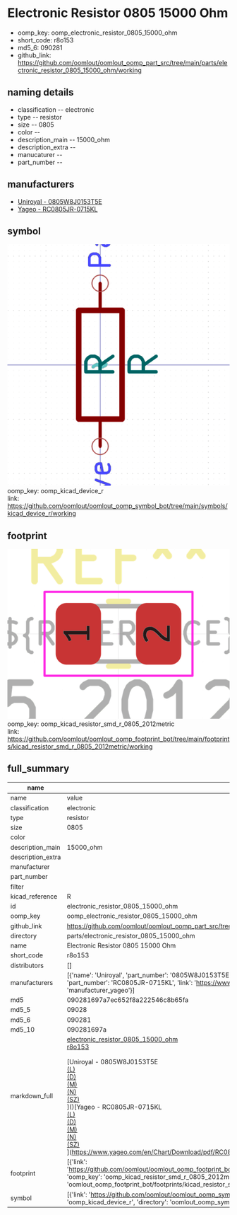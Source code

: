# Electronic Resistor 0805 15000 Ohm

  
* oomp_key: oomp_electronic_resistor_0805_15000_ohm 
* short_code: r8o153
* md5_6: 090281  
* github_link: https://github.com/oomlout/oomlout_oomp_part_src/tree/main/parts/electronic_resistor_0805_15000_ohm/working  
## naming details
* classification -- electronic
* type -- resistor
* size -- 0805
* color -- 
* description_main -- 15000_ohm
* description_extra -- 
* manucaturer -- 
* part_number -- 


## manufacturers
* [Uniroyal - 0805W8J0153T5E]()  
* [Yageo - RC0805JR-0715KL](https://www.yageo.com/en/Chart/Download/pdf/RC0805JR-0715KL)  

## symbol

![](symbol/0/working/working_600.png)  
oomp_key: oomp_kicad_device_r  
link: https://github.com/oomlout/oomlout_oomp_symbol_bot/tree/main/symbols/kicad_device_r/working  

## footprint

![](footprint/0/working/working_600.png)  
oomp_key: oomp_kicad_resistor_smd_r_0805_2012metric  
link: https://github.com/oomlout/oomlout_oomp_footprint_bot/tree/main/footprints/kicad_resistor_smd_r_0805_2012metric/working  

## full_summary
| name | value | 
| --- | --- | 
| name | value | 
| classification | electronic | 
| type | resistor | 
| size | 0805 | 
| color |  | 
| description_main | 15000_ohm | 
| description_extra |  | 
| manufacturer |  | 
| part_number |  | 
| filter |  | 
| kicad_reference | R | 
| id | electronic_resistor_0805_15000_ohm | 
| oomp_key | oomp_electronic_resistor_0805_15000_ohm | 
| github_link | https://github.com/oomlout/oomlout_oomp_part_src/tree/main/parts/electronic_resistor_0805_15000_ohm/working | 
| directory | parts/electronic_resistor_0805_15000_ohm | 
| name | Electronic Resistor 0805 15000 Ohm | 
| short_code | r8o153 | 
| distributors | [] | 
| manufacturers | [{'name': 'Uniroyal', 'part_number': '0805W8J0153T5E', 'link': '', 'id': 'manufacturer_uniroyal'}, {'name': 'Yageo', 'part_number': 'RC0805JR-0715KL', 'link': 'https://www.yageo.com/en/Chart/Download/pdf/RC0805JR-0715KL', 'id': 'manufacturer_yageo'}] | 
| md5 | 090281697a7ec652f8a222546c8b65fa | 
| md5_5 | 09028 | 
| md5_6 | 090281 | 
| md5_10 | 090281697a | 
| markdown_full | [electronic_resistor_0805_15000_ohm](https://github.com/oomlout/oomlout_oomp_part_src/tree/main/parts/electronic_resistor_0805_15000_ohm/working)<br>[r8o153](https://github.com/oomlout/oomlout_oomp_part_src/tree/main/parts/electronic_resistor_0805_15000_ohm/working)<br><br>[Uniroyal - 0805W8J0153T5E<br>[(L)<br>](https://www.lcsc.com/search?q=0805W8J0153T5E)[(D)<br>](https://www.digikey.com/en/products?,keywords=0805W8J0153T5E)[(M)<br>](https://www.mouser.com/Search/Refine?Keyword=0805W8J0153T5E)[(N)<br>](https://www.newark.com/search?st=0805W8J0153T5E)[(SZ)<br>](https://so.szlcsc.com/global.html?k=0805W8J0153T5E)]()[Yageo - RC0805JR-0715KL<br>[(L)<br>](https://www.lcsc.com/search?q=RC0805JR-0715KL)[(D)<br>](https://www.digikey.com/en/products?,keywords=RC0805JR-0715KL)[(M)<br>](https://www.mouser.com/Search/Refine?Keyword=RC0805JR-0715KL)[(N)<br>](https://www.newark.com/search?st=RC0805JR-0715KL)[(SZ)<br>](https://so.szlcsc.com/global.html?k=RC0805JR-0715KL)](https://www.yageo.com/en/Chart/Download/pdf/RC0805JR-0715KL) | 
| footprint | [{'link': 'https://github.com/oomlout/oomlout_oomp_footprint_bot/tree/main/foootprntss/kicad_resistor_smd_r_0805_2012metric', 'oomp_key': 'oomp_kicad_resistor_smd_r_0805_2012metric', 'directory': 'oomlout_oomp_footprint_bot/footprints/kicad_resistor_smd_r_0805_2012metric//working/working.kicad_mod'}] | 
| symbol | [{'link': 'https://github.com/oomlout/oomlout_oomp_symbol_bot/tree/main/symbols/kicad_device_r', 'oomp_key': 'oomp_kicad_device_r', 'directory': 'oomlout_oomp_symbol_bot/symbols/kicad_device_r//working/working.kicad_sym'}] | 
